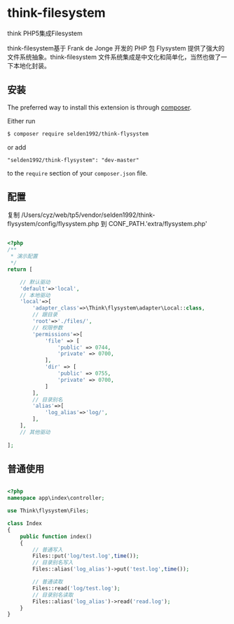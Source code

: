 # think-filesystem
think PHP5集成Filesystem


think-filesystem基于 Frank de Jonge 开发的 PHP 包 Flysystem 提供了强大的文件系统抽象。think-filesystem 文件系统集成是中文化和简单化，当然也做了一下本地化封装。

## 安装

The preferred way to install this extension is through [composer](http://getcomposer.org/download/).

Either run

```bash
$ composer require selden1992/think-flysystem
```

or add

```
"selden1992/think-flysystem": "dev-master"
```

to the `require` section of your `composer.json` file.

## 配置


复制 /Users/cyz/web/tp5/vendor/selden1992/think-flysystem/config/flysystem.php 到 CONF_PATH.'extra/flysystem.php'

```php

<?php
/**
 * 演示配置
 */
return [

    // 默认驱动
    'default'=>'local',
    // 本地驱动
    'local'=>[
        'adapter_class'=>\Think\flysystem\adapter\Local::class,
        // 跟目录
        'root'=>'./files/',
        // 权限参数
        'permissions'=>[
            'file' => [
                'public' => 0744,
                'private' => 0700,
            ],
            'dir' => [
                'public' => 0755,
                'private' => 0700,
            ]
        ],
        // 目录别名
        'alias'=>[
            'log_alias'=>'log/',
        ],
    ],
    // 其他驱动
    
];

```

## 普通使用


```php

<?php
namespace app\index\controller;

use Think\flysystem\Files;

class Index
{
    public function index()
    {
        // 普通写入
        Files::put('log/test.log',time());
        // 目录别名写入
        Files::alias('log_alias')->put('test.log',time());

        // 普通读取
        Files::read('log/test.log');
        // 目录别名读取
        Files::alias('log_alias')->read('read.log');
    }
}

```

